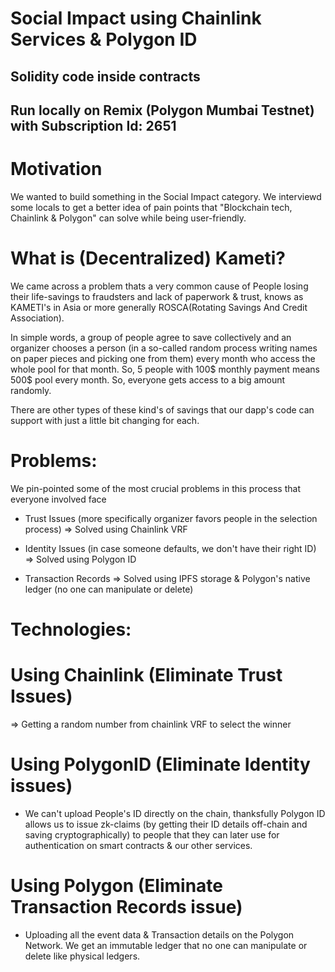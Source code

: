# Social Impact using Chainlink Services & Polygon ID

## Solidity code inside contracts

## Run locally on Remix (Polygon Mumbai Testnet) with Subscription Id: 2651


# Motivation 

We wanted to build something in the Social Impact category. We interviewd some locals to get a better idea of pain points that "Blockchain tech, Chainlink & Polygon" can solve while being user-friendly.

# What is (Decentralized) Kameti?
We came across a problem thats a very common cause of People losing their life-savings to fraudsters and lack of paperwork & trust, knows as KAMETI's in Asia or more generally ROSCA(Rotating Savings And Credit Association). 

In simple words, a group of people agree to save collectively and an organizer chooses a person (in a so-called random process writing names on paper pieces and picking one from them) every month who access the whole pool for that month. So, 5 people with 100$ monthly payment means 500$ pool every month. So, everyone gets access to a big amount randomly.

There are other types of these kind's of savings that our dapp's code can support with just a little bit changing for each.

# Problems:
We pin-pointed some of the most crucial problems in this process that everyone involved face

- Trust Issues (more specifically organizer favors people in the selection process)   => Solved using Chainlink VRF

- Identity Issues (in case someone defaults, we don't have their right ID)     => Solved using Polygon ID

- Transaction Records => Solved using IPFS storage & Polygon's native ledger (no one can manipulate or delete)

# Technologies:
# Using Chainlink (Eliminate Trust Issues)

=> Getting a random number from chainlink VRF to select the winner

# Using PolygonID (Eliminate Identity issues)

- We can't upload People's ID directly on the chain, thanksfully Polygon ID allows us to issue zk-claims (by getting their ID details off-chain and saving cryptographically) to people that they can later use for authentication on smart contracts & our other services.

# Using Polygon (Eliminate Transaction Records issue)

- Uploading all the event data & Transaction details on the Polygon Network. We get an immutable ledger that no one can manipulate or delete like physical ledgers.
